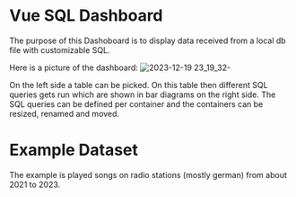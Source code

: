 # Vue SQL Dashboard
The purpose of this Dashoboard is to display data received from a local db file with customizable SQL.

Here is a picture of the dashboard:
![2023-12-19 23_19_32-](https://github.com/nilhom/vue-sql-dashboard/assets/106468650/4fed6877-0054-4006-905f-d5dbc24a3acd)

On the left side a table can be picked. On this table then different SQL queries gets run which are shown in bar diagrams on the right side.
The SQL queries can be defined per container and the containers can be resized, renamed and moved.

# Example Dataset

The example is played songs on radio stations (mostly german) from about 2021 to 2023.
